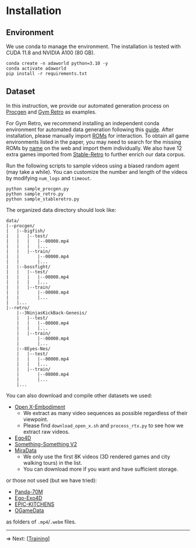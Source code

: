 # Installation

## Environment

We use conda to manage the environment. The installation is tested with CUDA 11.8 and NVIDIA A100 (80 GB).

```shell
conda create -n adaworld python=3.10 -y
conda activate adaworld
pip install -r requirements.txt
```

## Dataset

In this instruction, we provide our automated generation process on [Procgen](https://github.com/openai/procgen) and [Gym Retro](https://github.com/openai/retro) as examples.

For Gym Retro, we recommend installing an independent conda environment for automated data generation following this [guide](https://retro.readthedocs.io/en/latest/getting_started.html). After installation, please manually import [ROMs](https://archive.org/details/No-Intro-Collection_2016-01-03_Fixed) for interaction. To obtain all game environments listed in the paper, you may need to search for the missing ROMs by [name](https://github.com/openai/retro/tree/master/retro/data/stable) on the web and import them individually. We also have 12 extra games imported from [Stable-Retro](https://github.com/Farama-Foundation/stable-retro) to further enrich our data corpus.

Run the following scripts to sample videos using a biased random agent (may take a while). You can customize the number and length of the videos by modifying `num_logs` and `timeout`.

```shell
python sample_procgen.py
python sample_retro.py
python sample_stableretro.py
```

The organized data directory should look like:

```
data/
|--procgen/
|   |--bigfish/
|   |   |--test/
|   |   |   |--00000.mp4
|   |   |   |...
|   |   |--train/
|   |       |--00000.mp4
|   |       |...
|   |--bossfight/
|   |   |--test/
|   |   |   |--00000.mp4
|   |   |   |...
|   |   |--train/
|   |       |--00000.mp4
|   |       |...
|   |...
|--retro/
    |--3NinjasKickBack-Genesis/
    |   |--test/
    |   |   |--00000.mp4
    |   |   |...
    |   |--train/
    |       |--00000.mp4
    |       |...
    |--8Eyes-Nes/
    |   |--test/
    |   |   |--00000.mp4
    |   |   |...
    |   |--train/
    |       |--00000.mp4
    |       |...
    |...
```

You can also download and compile other datasets we used:

- [Open X-Embodiment](https://github.com/google-deepmind/open_x_embodiment)
  - We extract as many video sequences as possible regardless of their viewpoint.
  - Please find `download_open_x.sh` and `process_rtx.py` to see how we extract raw videos.
- [Ego4D](https://github.com/facebookresearch/Ego4d)
- [Something-Something V2](https://www.qualcomm.com/developer/software/something-something-v-2-dataset)
- [MiraData](https://github.com/mira-space/MiraData)
  - We only use the first 8K videos (3D rendered games and city walking tours) in the list.
  - You can download more if you want and have sufficient storage.

or those not used (but we have tried):

- [Panda-70M](https://github.com/snap-research/Panda-70M)
- [Ego-Exo4D](https://github.com/facebookresearch/Ego4d)
- [EPIC-KITCHENS](https://github.com/epic-kitchens/epic-kitchens-download-scripts)
- [OGameData](https://github.com/GameGen-X/GameGen-X)

as folders of `.mp4`/`.webm` files.

---

=> Next: [[Training](https://github.com/Little-Podi/AdaWorld/blob/main/docs/TRAINING.md)]